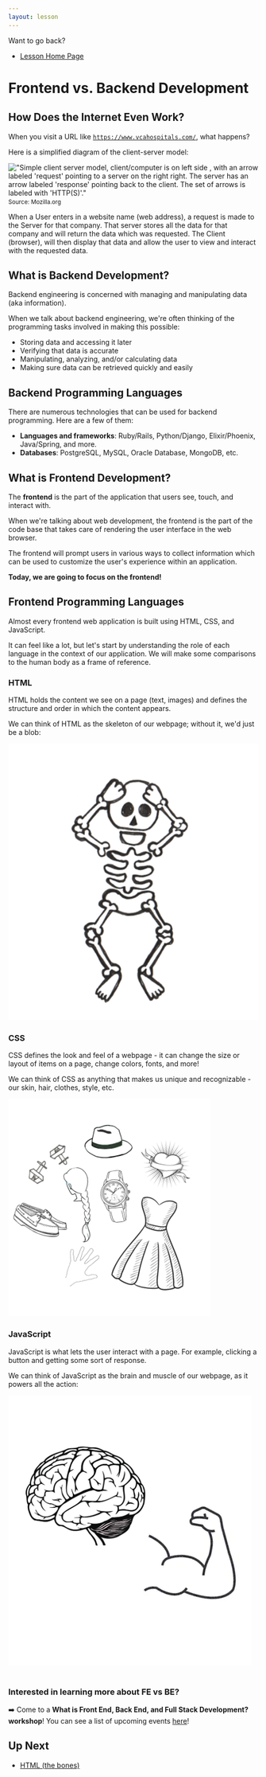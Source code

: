 ```yaml
---
layout: lesson
---
```


Want to go back?
- [Lesson Home Page](../)

# Frontend vs. Backend Development

## How Does the Internet Even Work?

When you visit a URL like <code>https://www.vcahospitals.com/</code>, what happens?

Here is a simplified diagram of the client-server model:

!["Simple client server model, client/computer is on left side , with an arrow labeled 'request' pointing to a server on the right right. The server has an arrow labeled 'response' pointing back to the client. The set of arrows is labeled with 'HTTP(S)'."](https://developer.mozilla.org/en-US/docs/Learn/Forms/Sending_and_retrieving_form_data/client-server.png)
<br>
<small>Source: Mozilla.org</small>
<br>

When a User enters in a website name (web address), a request is made to the Server for that company. That server stores all the data for that company and will return the data which was requested. The Client (browser), will then display that data and allow the user to view and interact with the requested data. 

## What is Backend Development?

Backend engineering is concerned with managing and manipulating ​data​ (aka information).

When we talk about backend engineering, we're often thinking of the programming tasks involved in making this possible:

- Storing data and accessing it later
- Verifying that data is accurate
- Manipulating, analyzing, and/or calculating data
- Making sure data can be retrieved quickly and easily

## Backend Programming Languages

There are numerous technologies that can be used for backend programming. Here are a few of them:

- **Languages and frameworks**: Ruby/Rails, Python/Django, Elixir/Phoenix, Java/Spring, and more.
- **Databases**: PostgreSQL, MySQL, Oracle Database, MongoDB, etc.

## What is Frontend Development?

The **frontend** is the part of the application that users see, touch, and interact with.

When we're talking about web development, the frontend is the part of the code base that takes care of rendering the user interface in the web browser.

The frontend will prompt users in various ways to collect information which can be used to customize the user's experience within an application. 

**Today, we are going to focus on the frontend!**

## Frontend Programming Languages

Almost every frontend web application is built using HTML, CSS, and JavaScript.

It can feel like a lot, but let's start by understanding the role of each language in the context of our application. We will make some comparisons to the human body as a frame of reference.

<section class="data-type-cards language-cards">
  <div>
    <h3>HTML</h3>
    <p>HTML holds the content we see on a page (text, images) and defines the structure and order in which the content appears.</p>
    <p>We can think of HTML as the skeleton of our webpage; without it, we'd just be a blob:</p>
    <img src="../assets/html.png" alt="Drawing of human skeleton" />
  </div>

  <div>
    <h3>CSS</h3>
    <p>CSS defines the look and feel of a webpage - it can change the size or layout of items on a page, change colors, fonts, and more!</p>
    <p>We can think of CSS as anything that makes us unique and recognizable - our skin, hair, clothes, style, etc.</p>
    <img src="../assets/css.png" alt="Various accessories including a hat, dress, shoes, and hair" />
  </div>

  <div>
    <h3>JavaScript</h3>
    <p>JavaScript is what lets the user interact with a page. For example, clicking a button and getting some sort of response.</p>
    <p>We can think of JavaScript as the brain and muscle of our webpage, as it powers all the action:</p>
    <img src="../assets/js.png" alt="Drawing of a human brain and arm muscle" />
  </div>
</section>
<br>

### Interested in learning more about FE vs BE?

:arrow_right: Come to a **What is Front End, Back End, and Full Stack Development? workshop**! You can see a list of upcoming events <a target="blank" href="https://www.eventbrite.com/cc/try-turing-2371969">here</a>! 


## Up Next

- [HTML (the bones)](../html)